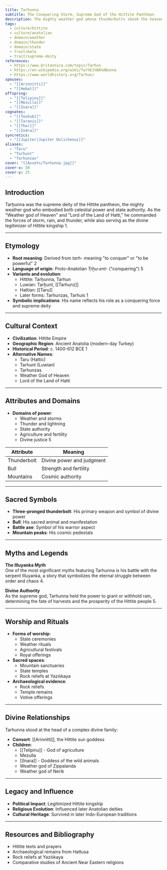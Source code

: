 ```yaml
---
title: Tarhunna
subtitle: The Conquering Storm, Supreme God of the Hittite Pantheon
description: The mighty weather god whose thunderbolts shook the heavens and whose power legitimized the Hittite state
tags:
  - culture/hittite
  - culture/anatolian
  - domain/weather
  - domain/thunder
  - domain/state
  - trait/male
  - trait/supreme-deity
references:
  - https://www.britannica.com/topic/Tarhun
  - https://en.wikipedia.org/wiki/Tar%E1%B8%ABunna
  - https://www.worldhistory.org/Tarhun/
spouses:
  - "[[Arinnitti]]"
  - "[[Hebat]]"
offspring:
  - "[[Telipinu]]"
  - "[[Mezulla]]"
  - "[[Inara]]"
cognates:
  - "[[Teshub]]"
  - "[[Taranis]]"
  - "[[Thor]]"
  - "[[Indra]]"
syncretics:
  - "[[Jupiter|Jupiter Dolichenus]]"
aliases:
  - "Taru"
  - "Tarhunt"
  - "Tarhunzas"
cover: "[[Assets/Tarhunna.jpg]]"
cover-x: 50
cover-y: 25
---
```

##  Introduction
Tarḫunna was the supreme deity of the Hittite pantheon, the mighty weather god who embodied both celestial power and state authority. As the "Weather god of Heaven" and "Lord of the Land of Hatti," he commanded the forces of storm, rain, and thunder, while also serving as the divine legitimizer of Hittite kingship <mcreference link="https://www.britannica.com/topic/Tarhun" index="1">1</mcreference>.

---

## Etymology

- **Root meaning**: Derived from *tarh-* meaning "to conquer" or "to be powerful" <mcreference link="https://mythlok.com/tarhun/" index="2">2</mcreference>
- **Language of origin**: Proto-Anatolian *Tṛḫu-ent-* ("conquering") <mcreference link="https://en.wikipedia.org/wiki/Tar%E1%B8%ABunna" index="5">5</mcreference>
- **Variants and evolution**: 
  - Hittite: Tarḫunna, Tarhun
  - Luwian: Tarḫunt, [[Tarhunz]]
  - Hattian: [[Taru]]
  - Later forms: Tarhunzas, Tarhuis <mcreference link="https://www.britannica.com/topic/Tarhun" index="1">1</mcreference>
- **Symbolic implications**: His name reflects his role as a conquering force and supreme deity

---

##  Cultural Context

- **Civilization**: Hittite Empire
- **Geographic Region**: Ancient Anatolia (modern-day Turkey)
- **Historical Period**: c. 1400-612 BCE <mcreference link="https://www.britannica.com/topic/Tarhun" index="1">1</mcreference>
- **Alternative Names**:
  - Taru (Hattic)
  - Tarhunt (Luwian)
  - Tarhunzas
  - Weather God of Heaven
  - Lord of the Land of Hatti

---

## Attributes and Domains

- **Domains of power**: 
  - Weather and storms
  - Thunder and lightning
  - State authority
  - Agriculture and fertility
  - Divine justice <mcreference link="https://en.wikipedia.org/wiki/Tar%E1%B8%ABunna" index="5">5</mcreference>

| Attribute | Meaning |
|-----------|----------|
| Thunderbolt | Divine power and judgment |
| Bull | Strength and fertility |
| Mountains | Cosmic authority |

---

## Sacred Symbols

- **Three-pronged thunderbolt**: His primary weapon and symbol of divine power
- **Bull**: His sacred animal and manifestation
- **Battle axe**: Symbol of his warrior aspect
- **Mountain peaks**: His cosmic pedestals

---

## Myths and Legends

**The Illuyanka Myth**  
One of the most significant myths featuring Tarhunna is his battle with the serpent Illuyanka, a story that symbolizes the eternal struggle between order and chaos <mcreference link="https://en.wikipedia.org/wiki/Taru_(god)" index="4">4</mcreference>.

**Divine Authority**  
As the supreme god, Tarhunna held the power to grant or withhold rain, determining the fate of harvests and the prosperity of the Hittite people <mcreference link="https://en.wikipedia.org/wiki/Tar%E1%B8%ABunna" index="5">5</mcreference>.

---

## Worship and Rituals

- **Forms of worship**: 
  - State ceremonies
  - Weather rituals
  - Agricultural festivals
  - Royal offerings
- **Sacred spaces**: 
  - Mountain sanctuaries
  - State temples
  - Rock reliefs at Yazılıkaya
- **Archaeological evidence**: 
  - Rock reliefs
  - Temple remains
  - Votive offerings

---

## Divine Relationships

Tarhunna stood at the head of a complex divine family:

- **Consort**: [[Arinnitti]], the Hittite sun goddess
- **Children**: 
  - [[Telipinu]] - God of agriculture
  - Mezulla
  - [[Inara]] - Goddess of the wild animals
  - Weather god of Zippalanda
  - Weather god of Nerik

---

## Legacy and Influence

- **Political Impact**: Legitimized Hittite kingship
- **Religious Evolution**: Influenced later Anatolian deities
- **Cultural Heritage**: Survived in later Indo-European traditions

---

## Resources and Bibliography

- Hittite texts and prayers
- Archaeological remains from Hattusa
- Rock reliefs at Yazılıkaya
- Comparative studies of Ancient Near Eastern religions